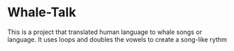 # Whale-Talk
 This is a project that translated human language to whale songs or language. It uses loops and doubles the vowels to create a song-like rythm